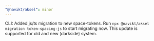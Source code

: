 ```yaml
---
"@navikt/aksel": minor
---
```


CLI: Added js/ts migration to new space-tokens. Run `npx @navikt/aksel migration token-spacing-js` to start migrating now. This update is supported for old and new (darkside) system.
